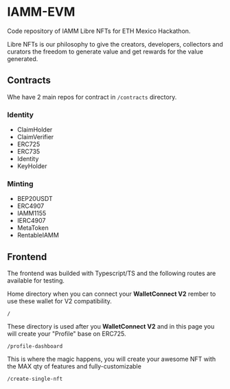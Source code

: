 # IAMM-EVM
Code repository of IAMM Libre NFTs for ETH Mexico Hackathon.

Libre NFTs is our philosophy to give the creators, developers, collectors and curators the freedom to generate value and get rewards for the value generated.

## Contracts 

Whe have 2 main repos for contract in `/contracts` directory.

### Identity

- ClaimHolder
- ClaimVerifier
- ERC725
- ERC735
- Identity
- KeyHolder

### Minting

- BEP20USDT
- ERC4907
- IAMM1155
- IERC4907
- MetaToken
- RentableIAMM

## Frontend
The frontend was builded with Typescript/TS and the following routes are available for testing.

Home directory when you can connect your **WalletConnect V2** 
rember to use these wallet for V2 compatibility.
```
/
```

These directory is used after you **WalletConnect V2** and in this page you will create your 
"Profile" base on ERC725.
```
/profile-dashboard
```

This is where the magic happens, you will create your awesome NFT with the MAX qty of features
and fully-customizable
```
/create-single-nft
```
